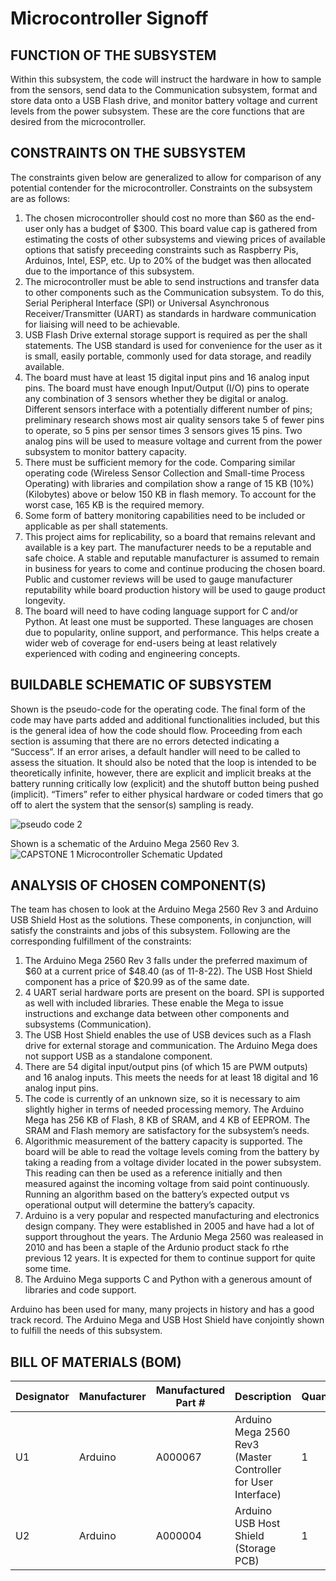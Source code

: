 # Microcontroller Signoff
## FUNCTION OF THE SUBSYSTEM
Within this subsystem, the code will instruct the hardware in how to sample from the sensors, send data to the Communication subsystem, format and store data onto a USB Flash drive, and monitor battery voltage and current levels from the power subsystem.  These are the core functions that are desired from the microcontroller.  

## CONSTRAINTS ON THE SUBSYSTEM
The constraints given below are generalized to allow for comparison of any potential contender for the microcontroller.  Constraints on the subsystem are as follows:
1. The chosen microcontroller should cost no more than $60 as the end-user only has a budget of $300.  This board value cap is gathered from estimating the costs of other subsystems and viewing prices of available options that satisfy preceeding constraints such as Raspberry Pis, Arduinos, Intel, ESP, etc.  Up to 20% of the budget was then allocated due to the importance of this subsystem.
2. The microcontroller must be able to send instructions and transfer data to other components such as the Communication subsystem.  To do this, Serial Peripheral Interface (SPI) or Universal Asynchronous Receiver/Transmitter (UART) as standards in hardware communication for liaising will need to be achievable. 
3. USB Flash Drive external storage support is required as per the shall statements. The USB standard is used for convenience for the user as it is small, easily portable, commonly used for data storage, and readily available.
4. The board must have at least 15 digital input pins and 16 analog input pins. The board must have enough Input/Output (I/O) pins to operate any combination of 3 sensors whether they be digital or analog. Different sensors interface with a potentially different number of pins; preliminary research shows most air quality sensors take 5 of fewer pins to operate, so 5 pins per sensor times 3 sensors gives 15 pins. Two analog pins will be used to measure voltage and current from the power subsystem to monitor battery capacity.   
5. There must be sufficient memory for the code. Comparing similar operating code (Wireless Sensor Collection and Small-time Process Operating) with libraries and compilation show a range of 15 KB (10%) (Kilobytes) above or below 150 KB in flash memory.  To account for the worst case, 165 KB is the required memory.
6. Some form of battery monitoring capabilities need to be included or applicable as per shall statements.
7.  This project aims for replicability, so a board that remains relevant and available is a key part. The manufacturer needs to be a reputable and safe choice.  A stable and reputable manufacturer is assumed to remain in business for years to come and continue producing the chosen board. Public and customer reviews will be used to gauge manufacturer reputability while board production history will be used to gauge product longevity.
8. The board will need to have coding language support for C and/or Python.  At least one must be supported. These languages are chosen due to popularity, online support, and performance.  This helps create a wider web of coverage for end-users being at least relatively experienced with coding and engineering concepts.

## BUILDABLE SCHEMATIC OF SUBSYSTEM
Shown is the pseudo-code for the operating code.  The final form of the code may have parts added and additional functionalities included, but this is the general idea of how the code should flow.  Proceeding from each section is assuming that there are no errors detected indicating a “Success”.  If an error arises, a default handler will need to be called to assess the situation.  It should also be noted that the loop is intended to be theoretically infinite, however, there are explicit and implicit breaks at the battery running critically low (explicit) and the shutoff button being pushed (implicit).  “Timers” refer to either physical hardware or coded timers that go off to alert the system that the sensor(s) sampling is ready.

![pseudo code 2](https://user-images.githubusercontent.com/110966922/202583040-c28e27fe-c175-4287-a8cb-cefafbfe327b.png)

Shown is a schematic of the Arduino Mega 2560 Rev 3.
![CAPSTONE 1 Microcontroller Schematic Updated](https://user-images.githubusercontent.com/118767661/206057697-6be6d265-4ac2-411e-a632-a95b974fea32.png)

## ANALYSIS OF CHOSEN COMPONENT(S)
The team has chosen to look at the Arduino Mega 2560 Rev 3 and Arduino USB Shield Host as the solutions.  These components, in conjunction, will satisfy the constraints and jobs of this subsystem.  Following are the corresponding fulfillment of the constraints:

1. The Arduino Mega 2560 Rev 3 falls under the preferred maximum of $60 at a current price of $48.40 (as of 11-8-22).  The USB Host Shield component has a price of $20.99 as of the same date.   
2. 4 UART serial hardware ports are present on the board.  SPI is supported as well with included libraries.  These enable the Mega to issue instructions and exchange data between other components and subsystems (Communication).
3. The USB Host Shield enables the use of USB devices such as a Flash drive for external storage and communication. The Arduino Mega does not support USB as a standalone component.
4. There are 54 digital input/output pins (of which 15 are PWM outputs) and 16 analog inputs.  This meets the needs for at least 18 digital and 16 analog input pins. 
5. The code is currently of an unknown size, so it is necessary to aim slightly higher in terms of needed processing memory.  The Arduino Mega has 256 KB of Flash, 8 KB of SRAM, and 4 KB of EEPROM.  The SRAM and Flash memory are satisfactory for the subsystem’s needs.
6. Algorithmic measurement of the battery capacity is supported.  The board will be able to read the voltage levels coming from the battery by taking a reading from a voltage divider located in the power subsystem.  This reading can then be used as a reference initially and then measured against the incoming voltage from said point continuously. Running an algorithm based on the battery’s expected output vs operational output will determine the battery’s capacity.
7. Arduino is a very popular and respected manufacturing and electronics design company.  They were established in 2005 and have had a lot of support throughout the years.  The Ardunio Mega 2560 was realeased in 2010 and has been a staple of the Ardunio product stack fo rthe previous 12 years. It is expected for them to continue support for quite some time. 
8. The Arduino Mega supports C and Python with a generous amount of libraries and code support.

	
Arduino has been used for many, many projects in history and has a good track record.  The Arduino Mega and USB Host Shield have conjointly shown to fulfill the needs of this subsystem.  

## BILL OF MATERIALS (BOM)

| Designator | Manufacturer | Manufactured Part # | Description                                                   | Quantity | Price Each  |
| ---------- | ------------ | ------------------- | ------------------------------------------------------------- | -------- | ----------  |
| U1         | Arduino      | A000067             | Arduino Mega 2560 Rev3 (Master Controller for User Interface) | 1        | $48.40      |
| U2         | Arduino      | A000004             | Arduino USB Host Shield (Storage PCB)                         | 1        | $20.99      |
